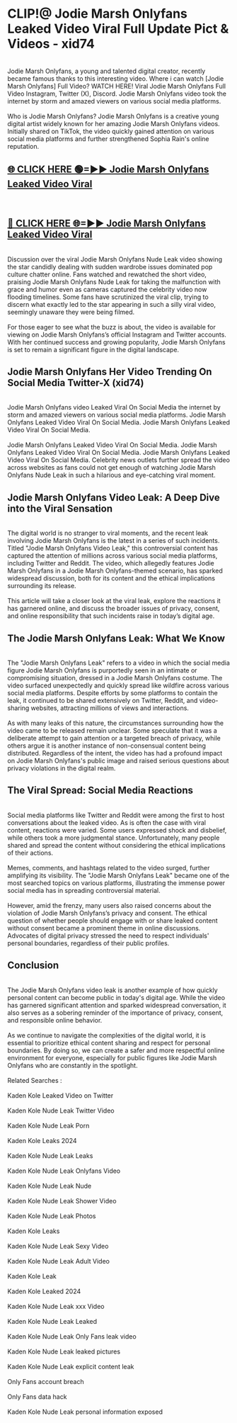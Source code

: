 # CLIP!@ Jodie Marsh Onlyfans Leaked Video Viral Full Update Pict & Videos - xid74
<br>
Jodie Marsh Onlyfans, a young and talented digital creator, recently became famous thanks to this interesting video. Where i can watch [Jodie Marsh Onlyfans] Full Video? WATCH HERE! Viral Jodie Marsh Onlyfans Full Video Instagram, Twitter (X), Discord. Jodie Marsh Onlyfans video took the internet by storm and amazed viewers on various social media platforms.
<br><br>
Who is Jodie Marsh Onlyfans? Jodie Marsh Onlyfans is a creative young digital artist widely known for her amazing Jodie Marsh Onlyfans videos. Initially shared on TikTok, the video quickly gained attention on various social media platforms and further strengthened Sophia Rain's online reputation.
<br>
<h2><a href="https://bestclip.site?title=Jodie_Marsh_Onlyfans">🌐 CLICK HERE 🟢=►► Jodie Marsh Onlyfans Leaked Video Viral</a></h2>
<br>
<h2><a href="https://bestclip.site?title=Jodie_Marsh_Onlyfans">🔴 CLICK HERE 🌐=►► Jodie Marsh Onlyfans Leaked Video Viral</a></h2>
<br>
Discussion over the viral Jodie Marsh Onlyfans Nude Leak video showing the star candidly dealing with sudden wardrobe issues dominated pop culture chatter online. Fans watched and rewatched the short video, praising Jodie Marsh Onlyfans Nude Leak for taking the malfunction with grace and humor even as cameras captured the celebrity video now flooding timelines. Some fans have scrutinized the viral clip, trying to discern what exactly led to the star appearing in such a silly viral video, seemingly unaware they were being filmed.
<br><br>
For those eager to see what the buzz is about, the video is available for viewing on Jodie Marsh Onlyfans’s official Instagram and Twitter accounts. With her continued success and growing popularity, Jodie Marsh Onlyfans is set to remain a significant figure in the digital landscape.
<br>
<h2>Jodie Marsh Onlyfans Her Video Trending On Social Media Twitter-X (xid74)</h2>
<br>
Jodie Marsh Onlyfans video Leaked Viral On Social Media the internet by storm and amazed viewers on various social media platforms. Jodie Marsh Onlyfans Leaked Video Viral On Social Media. Jodie Marsh Onlyfans Leaked Video Viral On Social Media.
<br><br>
Jodie Marsh Onlyfans Leaked Video Viral On Social Media. Jodie Marsh Onlyfans Leaked Video Viral On Social Media. Jodie Marsh Onlyfans Leaked Video Viral On Social Media. Celebrity news outlets further spread the video across websites as fans could not get enough of watching Jodie Marsh Onlyfans Nude Leak in such a hilarious and eye-catching viral moment.
<br>
<h2>Jodie Marsh Onlyfans Video Leak: A Deep Dive into the Viral Sensation</h2>
<br>
The digital world is no stranger to viral moments, and the recent leak involving Jodie Marsh Onlyfans is the latest in a series of such incidents. Titled "Jodie Marsh Onlyfans Video Leak," this controversial content has captured the attention of millions across various social media platforms, including Twitter and Reddit. The video, which allegedly features Jodie Marsh Onlyfans in a Jodie Marsh Onlyfans-themed scenario, has sparked widespread discussion, both for its content and the ethical implications surrounding its release.
<br><br>
This article will take a closer look at the viral leak, explore the reactions it has garnered online, and discuss the broader issues of privacy, consent, and online responsibility that such incidents raise in today’s digital age.
<br>
<h2>The Jodie Marsh Onlyfans Leak: What We Know</h2>
<br>
The "Jodie Marsh Onlyfans Leak" refers to a video in which the social media figure Jodie Marsh Onlyfans is purportedly seen in an intimate or compromising situation, dressed in a Jodie Marsh Onlyfans costume. The video surfaced unexpectedly and quickly spread like wildfire across various social media platforms. Despite efforts by some platforms to contain the leak, it continued to be shared extensively on Twitter, Reddit, and video-sharing websites, attracting millions of views and interactions.
<br><br>
As with many leaks of this nature, the circumstances surrounding how the video came to be released remain unclear. Some speculate that it was a deliberate attempt to gain attention or a targeted breach of privacy, while others argue it is another instance of non-consensual content being distributed. Regardless of the intent, the video has had a profound impact on Jodie Marsh Onlyfans's public image and raised serious questions about privacy violations in the digital realm.
<br>
<h2>The Viral Spread: Social Media Reactions</h2>
<br>
Social media platforms like Twitter and Reddit were among the first to host conversations about the leaked video. As is often the case with viral content, reactions were varied. Some users expressed shock and disbelief, while others took a more judgmental stance. Unfortunately, many people shared and spread the content without considering the ethical implications of their actions.
<br><br>
Memes, comments, and hashtags related to the video surged, further amplifying its visibility. The "Jodie Marsh Onlyfans Leak" became one of the most searched topics on various platforms, illustrating the immense power social media has in spreading controversial material.
<br><br>
However, amid the frenzy, many users also raised concerns about the violation of Jodie Marsh Onlyfans’s privacy and consent. The ethical question of whether people should engage with or share leaked content without consent became a prominent theme in online discussions. Advocates of digital privacy stressed the need to respect individuals' personal boundaries, regardless of their public profiles.
<br>
<h2>Conclusion</h2>
<br>
The Jodie Marsh Onlyfans video leak is another example of how quickly personal content can become public in today's digital age. While the video has garnered significant attention and sparked widespread conversation, it also serves as a sobering reminder of the importance of privacy, consent, and responsible online behavior.
<br><br>
As we continue to navigate the complexities of the digital world, it is essential to prioritize ethical content sharing and respect for personal boundaries. By doing so, we can create a safer and more respectful online environment for everyone, especially for public figures like Jodie Marsh Onlyfans who are constantly in the spotlight.
<br><br>
Related Searches :
<br><br>
Kaden Kole Leaked Video on Twitter
<br><br>
Kaden Kole Nude Leak Twitter Video
<br><br>
Kaden Kole Nude Leak Porn
<br><br>
Kaden Kole Leaks 2024
<br><br>
Kaden Kole Nude Leak Leaks
<br><br>
Kaden Kole Nude Leak Onlyfans Video
<br><br>
Kaden Kole Nude Leak Nude
<br><br>
Kaden Kole Nude Leak Shower Video
<br><br>
Kaden Kole Nude Leak Photos
<br><br>
Kaden Kole Leaks
<br><br>
Kaden Kole Nude Leak Sexy Video
<br><br>
Kaden Kole Nude Leak Adult Video
<br><br>
Kaden Kole Leak
<br><br>
Kaden Kole Leaked 2024
<br><br>
Kaden Kole Nude Leak xxx Video
<br><br>
Kaden Kole Nude Leak Leaked
<br><br>
Kaden Kole Nude Leak Only Fans leak video
<br><br>
Kaden Kole Nude Leak leaked pictures
<br><br>
Kaden Kole Nude Leak explicit content leak
<br><br>
Only Fans account breach
<br><br>
Only Fans data hack
<br><br>
Kaden Kole Nude Leak personal information exposed